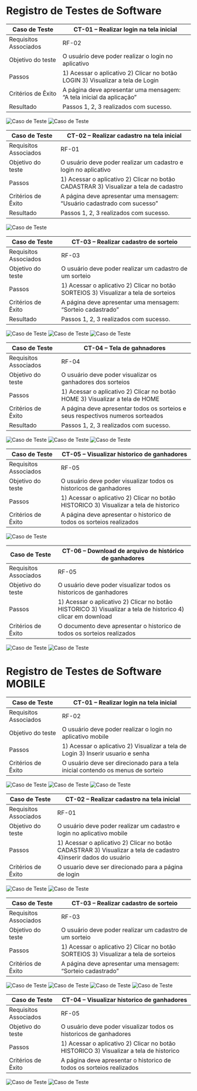# Registro de Testes de Software

|Caso de Teste            | CT-01 – Realizar login na tela inicial  |
|-------------------------|-----------------------------------------|
|Requisitos Associados    | RF-02                                   |
|Objetivo do teste        |O usuário deve poder realizar o login no aplicativo |
|Passos                   | 1) Acessar o aplicativo 2) Clicar no botão LOGIN 3) Visualizar a tela de Login |
|Critérios de Êxito       |A página deve apresentar uma mensagem: “A tela inicial da aplicação” |
|Resultado                | Passos 1, 2, 3  realizados com sucesso.  |
![Caso de Teste](img/registrodeteste/ct-01.JPG)
![Caso de Teste](img/registrodeteste/ct-01-1.JPG)


|Caso de Teste            | CT-02 – Realizar cadastro na tela inicial |
|-------------------------|-----------------------------------------|
|Requisitos Associados    | RF-01                                   |
|Objetivo do teste        |O usuário deve poder realizar um cadastro e login no aplicativo |
|Passos                   | 1) Acessar o aplicativo 2) Clicar no botão CADASTRAR 3) Visualizar a tela de cadastro |
|Critérios de Êxito       |A página deve apresentar uma mensagem: “Usuário cadastrado com sucesso” |
|Resultado                | Passos 1, 2, 3  realizados com sucesso.  |
![Caso de Teste](img/registrodeteste/ct-02.JPG)


|Caso de Teste            | CT-03 – Realizar cadastro de sorteio |
|-------------------------|-----------------------------------------|
|Requisitos Associados    | RF-03                                   |
|Objetivo do teste        |O usuário deve poder realizar um cadastro de um sorteio |
|Passos                   | 1) Acessar o aplicativo 2) Clicar no botão SORTEIOS 3) Visualizar a tela de sorteios |
|Critérios de Êxito       |A página deve apresentar uma mensagem: “Sorteio cadastrado” |
|Resultado                | Passos 1, 2, 3  realizados com sucesso.  |
![Caso de Teste](img/registrodeteste/ct-03.JPG)
![Caso de Teste](img/registrodeteste/ct-03-1.JPG)
![Caso de Teste](img/registrodeteste/ct-03-2.JPG)

|Caso de Teste            | CT-04 – Tela de gahnadores |
|-------------------------|-----------------------------------------|
|Requisitos Associados    | RF-04                                   |
|Objetivo do teste        |O usuário deve poder visualizar os ganhadores dos sorteios |
|Passos                   | 1) Acessar o aplicativo 2) Clicar no botão HOME 3) Visualizar a tela de HOME |
|Critérios de Êxito       |A página deve apresentar todos os sorteios e seus respectivos numeros sorteados |
|Resultado                | Passos 1, 2, 3  realizados com sucesso.  |
![Caso de Teste](img/registrodeteste/ct-04.JPG)
![Caso de Teste](img/registrodeteste/ct-04-1.JPG)
![Caso de Teste](img/registrodeteste/ct-04-2.JPG)

|Caso de Teste            | CT-05 – Visualizar historico de ganhadores |
|-------------------------|-----------------------------------------|
|Requisitos Associados    | RF-05                                   |
|Objetivo do teste        |O usuário deve poder visualizar todos os historicos de ganhadores |
|Passos                   | 1) Acessar o aplicativo 2) Clicar no botão HISTORICO 3) Visualizar a tela de historico |
|Critérios de Êxito       |A página deve apresentar o historico de todos os sorteios realizados |
![Caso de Teste](img/registrodeteste/ct-05.JPG)

|Caso de Teste            | CT-06 – Download de arquivo de histórico de ganhadores |
|-------------------------|-----------------------------------------|
|Requisitos Associados    | RF-05                                   |
|Objetivo do teste        |O usuário deve poder visualizar todos os historicos de ganhadores |
|Passos                   | 1) Acessar o aplicativo 2) Clicar no botão HISTORICO 3) Visualizar a tela de historico 4) clicar em download|
|Critérios de Êxito       |O documento deve apresentar o historico de todos os sorteios realizados |
![Caso de Teste](img/registrodeteste/ct-06.JPG)
![Caso de Teste](img/registrodeteste/ct-06-1.JPG)


# Registro de Testes de Software MOBILE

|Caso de Teste            | CT-01 – Realizar login na tela inicial  |
|-------------------------|-----------------------------------------|
|Requisitos Associados    | RF-02                                   |
|Objetivo do teste        |O usuário deve poder realizar o login no aplicativo mobile |
|Passos                   | 1) Acessar o aplicativo 2) Visualizar a tela de Login 3) Inserir usuario e senha|
|Critérios de Êxito       |O usuário deve ser direcionado para a tela inicial contendo os menus de sorteio |
![Caso de Teste](img/registroMobile/CT-01Mobile.JPG)
![Caso de Teste](img/registroMobile/CT-01.1MOBILE.JPG)
![Caso de Teste](img/registroMobile/CT-01.2MOBILE.JPG)

|Caso de Teste            | CT-02 – Realizar cadastro na tela inicial |
|-------------------------|-----------------------------------------|
|Requisitos Associados    | RF-01                                   |
|Objetivo do teste        |O usuário deve poder realizar um cadastro e login no aplicativo mobile |
|Passos                   | 1) Acessar o aplicativo 2) Clicar no botão CADASTRAR 3) Visualizar a tela de cadastro 4)inserir dados do usuário |
|Critérios de Êxito       |O usuario deve ser direcionado para a página de login |
![Caso de Teste](img/registroMobile/CT-01Mobile.JPG)
![Caso de Teste](img/registroMobile/CT-02MOBILE.JPG)

|Caso de Teste            | CT-03 – Realizar cadastro de sorteio |
|-------------------------|-----------------------------------------|
|Requisitos Associados    | RF-03                                   |
|Objetivo do teste        |O usuário deve poder realizar um cadastro de um sorteio |
|Passos                   | 1) Acessar o aplicativo 2) Clicar no botão SORTEIOS 3) Visualizar a tela de sorteios |
|Critérios de Êxito       |A página deve apresentar uma mensagem: “Sorteio cadastrado” |
![Caso de Teste](img/registroMobile/CT-01Mobile.JPG)
![Caso de Teste](img/registroMobile/CT-03MOBILE.JPG)
![Caso de Teste](img/registroMobile/CT-03.1MOBILE.JPG)
![Caso de Teste](img/registroMobile/CT-03.2MOBILE.JPG)

|Caso de Teste            | CT-04 – Visualizar historico de ganhadores |
|-------------------------|-----------------------------------------|
|Requisitos Associados    | RF-05                                   |
|Objetivo do teste        |O usuário deve poder visualizar todos os historicos de ganhadores |
|Passos                   | 1) Acessar o aplicativo 2) Clicar no botão HISTORICO 3) Visualizar a tela de historico |
|Critérios de Êxito       |A página deve apresentar o historico de todos os sorteios realizados |
![Caso de Teste](img/registroMobile/CT-01Mobile.JPG)
![Caso de Teste](img/registroMobile/CT-03MOBILE.JPG)